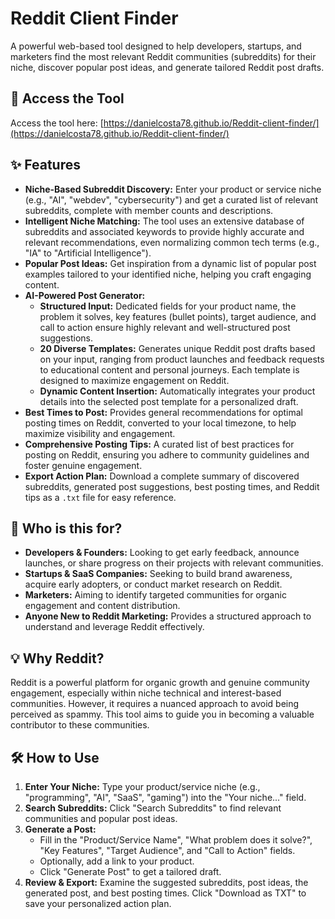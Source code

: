 # Reddit Client Finder

A powerful web-based tool designed to help developers, startups, and marketers find the most relevant Reddit communities (subreddits) for their niche, discover popular post ideas, and generate tailored Reddit post drafts.

## 🚀 Access the Tool

Access the tool here: [https://danielcosta78.github.io/Reddit-client-finder/](https://danielcosta78.github.io/Reddit-client-finder/)

## ✨ Features

* **Niche-Based Subreddit Discovery:** Enter your product or service niche (e.g., "AI", "webdev", "cybersecurity") and get a curated list of relevant subreddits, complete with member counts and descriptions.
* **Intelligent Niche Matching:** The tool uses an extensive database of subreddits and associated keywords to provide highly accurate and relevant recommendations, even normalizing common tech terms (e.g., "IA" to "Artificial Intelligence").
* **Popular Post Ideas:** Get inspiration from a dynamic list of popular post examples tailored to your identified niche, helping you craft engaging content.
* **AI-Powered Post Generator:**
    * **Structured Input:** Dedicated fields for your product name, the problem it solves, key features (bullet points), target audience, and call to action ensure highly relevant and well-structured post suggestions.
    * **20 Diverse Templates:** Generates unique Reddit post drafts based on your input, ranging from product launches and feedback requests to educational content and personal journeys. Each template is designed to maximize engagement on Reddit.
    * **Dynamic Content Insertion:** Automatically integrates your product details into the selected post template for a personalized draft.
* **Best Times to Post:** Provides general recommendations for optimal posting times on Reddit, converted to your local timezone, to help maximize visibility and engagement.
* **Comprehensive Posting Tips:** A curated list of best practices for posting on Reddit, ensuring you adhere to community guidelines and foster genuine engagement.
* **Export Action Plan:** Download a complete summary of discovered subreddits, generated post suggestions, best posting times, and Reddit tips as a `.txt` file for easy reference.

## 🎯 Who is this for?

* **Developers & Founders:** Looking to get early feedback, announce launches, or share progress on their projects with relevant communities.
* **Startups & SaaS Companies:** Seeking to build brand awareness, acquire early adopters, or conduct market research on Reddit.
* **Marketers:** Aiming to identify targeted communities for organic engagement and content distribution.
* **Anyone New to Reddit Marketing:** Provides a structured approach to understand and leverage Reddit effectively.

## 💡 Why Reddit?

Reddit is a powerful platform for organic growth and genuine community engagement, especially within niche technical and interest-based communities. However, it requires a nuanced approach to avoid being perceived as spammy. This tool aims to guide you in becoming a valuable contributor to these communities.

## 🛠️ How to Use

1.  **Enter Your Niche:** Type your product/service niche (e.g., "programming", "AI", "SaaS", "gaming") into the "Your niche..." field.
2.  **Search Subreddits:** Click "Search Subreddits" to find relevant communities and popular post ideas.
3.  **Generate a Post:**
    * Fill in the "Product/Service Name", "What problem does it solve?", "Key Features", "Target Audience", and "Call to Action" fields.
    * Optionally, add a link to your product.
    * Click "Generate Post" to get a tailored draft.
4.  **Review & Export:** Examine the suggested subreddits, post ideas, the generated post, and best posting times. Click "Download as TXT" to save your personalized action plan.
